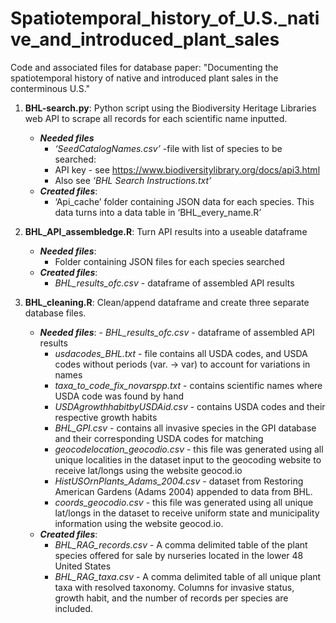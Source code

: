 # Spatiotemporal_history_of_U.S._native_and_introduced_plant_sales
Code and associated files for database paper: "Documenting the spatiotemporal history of native and introduced plant sales in the conterminous U.S."

1. **BHL-search.py**: Python script using the Biodiversity Heritage Libraries web API to scrape all records for each scientific name inputted. 
    - ***Needed files*** 
      - *‘SeedCatalogNames.csv’* -file with list of species to be searched: 
      - API key - see https://www.biodiversitylibrary.org/docs/api3.html
      - Also see *‘BHL Search Instructions.txt’*
    - ***Created files***: 
      - ‘Api_cache’ folder containing JSON data for each species. This data turns into a data table in ‘BHL_every_name.R’
		
2. **BHL_API_assembledge.R**: Turn API results into a useable dataframe
	  - ***Needed files***:
		   - Folder containing JSON files for each species searched
	  - ***Created files***:
		   - *BHL_results_ofc.csv* - dataframe of assembled API results

3. **BHL_cleaning.R**: Clean/append dataframe and create three separate database files.
	  - ***Needed files***:
		    - *BHL_results_ofc.csv* - dataframe of assembled API results
        - *usdacodes_BHL.txt* - file contains all USDA codes, and USDA codes without periods (var. -> var) to account for variations in names
        - *taxa_to_code_fix_novarspp.txt* - contains scientific names where USDA code was found by hand
        - *USDAgrowthhabitbyUSDAid.csv* - contains USDA codes and their respective growth habits
        - *BHL_GPI.csv* - contains all invasive species in the GPI database and their corresponding USDA codes for matching
        - *geocodelocation_geocodio.csv* - this file was generated using all unique localities in the dataset input to the geocoding website to receive lat/longs using the website geocod.io
        - *HistUSOrnPlants_Adams_2004.csv* - dataset from Restoring American Gardens (Adams 2004) appended to data from BHL.
        - *coords_geocodio.csv* - this file was generated using all unique lat/longs in the dataset to receive uniform state and municipality information using the website geocod.io.
    - ***Created files***:
      - *BHL_RAG_records.csv* - A comma delimited table of the plant species offered for sale by nurseries located in the lower 48 United States
      - *BHL_RAG_taxa.csv* - A comma delimited table of all unique plant taxa with resolved taxonomy. Columns for invasive status, growth habit, and the number of records per species are included.

